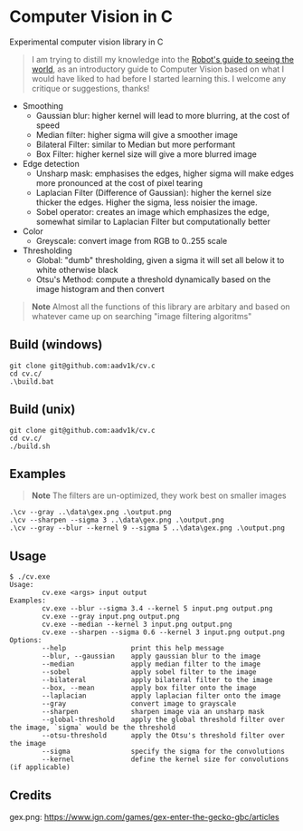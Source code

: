 # Computer Vision in C

Experimental computer vision library in C

> I am trying to distill my knowledge into the [Robot's guide to seeing the world](https://aadv1k.gitbook.io/cv-guide), as an introductory guide to Computer Vision based on what I would have liked to had before I started learning this. I welcome any critique or suggestions, thanks!

- Smoothing
  - Gaussian blur: higher kernel will lead to more blurring, at the cost of speed
  - Median filter: higher sigma will give a smoother image 
  - Bilateral Filter: similar to Median but more performant
  - Box Filter: higher kernel size will give a more blurred image 
- Edge detection
  - Unsharp mask: emphasises the edges, higher sigma will make edges more pronounced at the cost of pixel tearing
  - Laplacian Filter (Difference of Gaussian): higher the kernel size thicker the edges. 
    Higher the sigma, less noisier the image.
  - Sobel operator: creates an image which emphasizes the edge, somewhat similar to Laplacian Filter
    but computationally better
- Color
  - Greyscale: convert image from RGB to 0..255 scale
- Thresholding
  - Global: "dumb" thresholding, given a sigma it will set all below it to white otherwise black 
  - Otsu's Method: compute a threshold dynamically based on the image histogram and then convert


> **Note**
> Almost all the functions of this library are arbitary and based on whatever came up on searching "image filtering algoritms"


## Build (windows)

```console
git clone git@github.com:aadv1k/cv.c
cd cv.c/
.\build.bat
```

## Build (unix)

```console
git clone git@github.com:aadv1k/cv.c
cd cv.c/
./build.sh
```

## Examples

> **Note**
> The filters are un-optimized, they work best on smaller images

```console
.\cv --gray ..\data\gex.png .\output.png
.\cv --sharpen --sigma 3 ..\data\gex.png .\output.png
.\cv --gray --blur --kernel 9 --sigma 5 ..\data\gex.png .\output.png
```

## Usage

```console
$ ./cv.exe
Usage:
        cv.exe <args> input output
Examples:
        cv.exe --blur --sigma 3.4 --kernel 5 input.png output.png
        cv.exe --gray input.png output.png
        cv.exe --median --kernel 3 input.png output.png
        cv.exe --sharpen --sigma 0.6 --kernel 3 input.png output.png
Options:
        --help                print this help message
        --blur, --gaussian    apply gaussian blur to the image
        --median              apply median filter to the image
        --sobel               apply sobel filter to the image
        --bilateral           apply bilateral filter to the image
        --box, --mean         apply box filter onto the image
        --laplacian           apply laplacian filter onto the image
        --gray                convert image to grayscale
        --sharpen             sharpen image via an unsharp mask
        --global-threshold    apply the global threshold filter over the image, `sigma` would be the threshold
        --otsu-threshold      apply the Otsu's threshold filter over the image
        --sigma               specify the sigma for the convolutions
        --kernel              define the kernel size for convolutions (if applicable)
```

## Credits

gex.png: https://www.ign.com/games/gex-enter-the-gecko-gbc/articles
